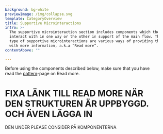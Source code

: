 ```yaml
---
background: bg-white
previewImage: /img/collapse.svg
template: CategoryOverview
title: Supportive Microinteractions
intro: >-
  The supportive microinteraction section includes components which the user can
  interact with in one way or the other in support of the main flow. The main
  type of supportive microinteractions are various ways of providing the user
  with more information, a.k.a “Read more”.
contentAbove: ""
  
---
```


Before using the components described below, make sure that you have read the
  [pattern](/patterns/)-page on Read more.


  # FIXA LÄNK TILL READ MORE NÄR DEN STRUKTUREN ÄR UPPBYGGD. OCH ÄVEN LÄGGA IN
  DEN UNDER PLEASE CONSIDER PÅ KOMPONENTERNA